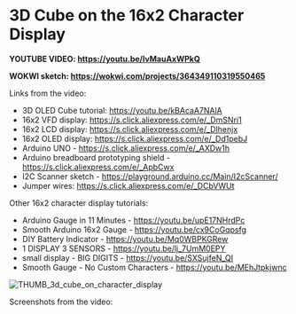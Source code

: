 # 3D Cube on the 16x2 Character Display

**YOUTUBE VIDEO: https://youtu.be/IvMauAxWPkQ**

**WOKWI sketch: https://wokwi.com/projects/364349110319550465**

Links from the video:
- 3D OLED Cube tutorial: https://youtu.be/kBAcaA7NAlA
- 16x2 VFD display: https://s.click.aliexpress.com/e/_DmSNri1
- 16x2 LCD display: https://s.click.aliexpress.com/e/_Dlhenjx
- 16x2 OLED display: https://s.click.aliexpress.com/e/_Dd1pebJ
- Arduino UNO - https://s.click.aliexpress.com/e/_AXDw1h
- Arduino breadboard prototyping shield - https://s.click.aliexpress.com/e/_ApbCwx
- I2C Scanner sketch - https://playground.arduino.cc/Main/I2cScanner/
- Jumper wires: https://s.click.aliexpress.com/e/_DCbVWUt

Other 16x2 character display tutorials:
- Arduino Gauge in 11 Minutes - https://youtu.be/upE17NHrdPc
- Smooth Arduino 16x2 Gauge - https://youtu.be/cx9CoGqpsfg
- DIY Battery Indicator - https://youtu.be/Mq0WBPKGRew
- 1 DISPLAY 3 SENSORS - https://youtu.be/lj_7UmM0EPY
- small display - BIG DIGITS - https://youtu.be/SXSujfeN_QI
- Smooth Gauge - No Custom Characters - https://youtu.be/MEhJtpkjwnc

![THUMB_3d_cube_on_character_display](https://github.com/upiir/3d_on_character_display/assets/117754156/4a27d4d4-7379-476e-8420-ace10349c40c)



Screenshots from the video:


